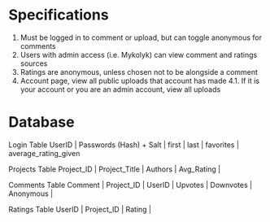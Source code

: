 # Specifications
1. Must be logged in to comment or upload, but can toggle anonymous for comments
2. Users with admin access (i.e. Mykolyk) can view comment and ratings sources
3. Ratings are anonymous, unless chosen not to be alongside a comment
4. Account page, view all public uploads that account has made
4.1. If it is your account or you are an admin account, view all uploads

# Database
Login Table
UserID | Passwords (Hash) + Salt | first | last | favorites | average_rating_given

Projects Table
Project_ID | Project_Title | Authors | Avg_Rating | 

Comments Table
Comment | Project_ID | UserID | Upvotes | Downvotes | Anonymous | 

Ratings Table
UserID | Project_ID | Rating |
